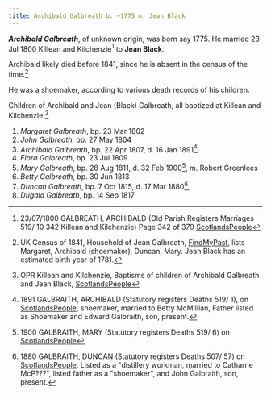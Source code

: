 ```yaml
---
title: Archibald Galbreath b. ~1775 m. Jean Black
---
```

***Archibald Galbreath***, of unknown origin, was born say 1775.  He married 23 Jul 1800 Killean and Kilchenzie[^marriage] to 
**Jean Black**.

Archibald likely died before 1841, since he is absent in the census of the time.[^census1841]

He was a shoemaker, according to various death records of his children.

Children of Archibald and Jean (Black) Galbreath, all baptized at Killean and Kilchenzie:[^children]

1. *Margaret Galbreath*, bp. 23 Mar 1802
2. *John Galbreath*, bp. 27 May 1804
3. *Archibald Galbreath*, bp. 22 Apr 1807, d. 16 Jan 1891[^archibald-death]
4. *Flora Galbreath*, bp. 23 Jul 1809
5. *Mary Galbreath*, bp. 28 Aug 1811, d. 32 Feb 1900[^mary-death], m. Robert Greenlees
6. *Betty Galbreath*, bp. 30 Jun 1813
7. *Duncan Galbreath*, bp. 7 Oct 1815, d. 17 Mar 1880[^duncan-death], 
8. *Dugald Galbreath*, bp. 14 Sep 1817

[^children]: OPR Killean and Kilchenzie, Baptisms of children of Archibald Galbreath and Jean Black, [ScotlandsPeople](https://www.scotlandspeople.gov.uk/record-results?search_type=people&event=%28B%20OR%20C%20OR%20S%29&record_type%5B0%5D=opr_births&church_type=Old%20Parish%20Registers&dl_cat=church&dl_rec=church-births-baptisms&surname=galbreath&surname_so=fuzzy&forename_so=starts&from_year=1802&to_year=1818&parent_names_so=exact&parent_name_two=jean%20black&parent_name_two_so=fuzzy&county=ARGYLL&record=Church%20of%20Scotland%20%28old%20parish%20registers%29%20Roman%20Catholic%20Church%20Other%20churches&sort=asc&order=Date&field=year)

[^marriage]: 23/07/1800 GALBREATH, ARCHIBALD (Old Parish Registers Marriages 519/ 10 342 Killean and Kilchenzie) Page 342 of 379 [ScotlandsPeople](https://www.scotlandspeople.gov.uk/view-image/nrs_opr_records/9530933?image=342&return_row=1)

[^census1841]: UK Census of 1841, Household of Jean Galbreath, [FindMyPast](https://www.findmypast.com/transcript?id=GBC/1841/0016627241), lists Margaret, Archibald (shoemaker), Duncan, Mary.  Jean Black has an estimated birth year of 1781.

[^archibald-death]: 1891 GALBRAITH, ARCHIBALD (Statutory registers Deaths 519/ 1), on [ScotlandsPeople](https://www.scotlandspeople.gov.uk/view-image/nrs_stat_deaths/4345480), shoemaker, married to Betty McMillian, Father listed as Shoemaker and Edward Galbraith, son, present.

[^mary-death]: 1900 GALBRAITH, MARY (Statutory registers Deaths 519/ 6) on [ScotlandsPeople](https://www.scotlandspeople.gov.uk/view-image/nrs_stat_deaths/5271655)

[^duncan-death]: 1880 GALBRAITH, DUNCAN (Statutory registers Deaths 507/ 57) on [ScotlandsPeople](https://www.scotlandspeople.gov.uk/view-image/nrs_stat_deaths/2239855). Listed as a "distillery workman, married to Catharne McP???", listed father as a "shoemaker", and John Galbraith, son, present.
